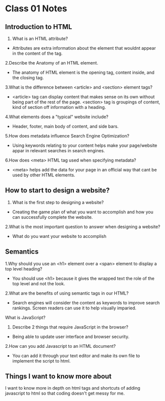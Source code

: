 # Class 01 Notes

## Introduction to HTML

1. What is an HTML attribute?

- Attributes are extra information about the element that wouldnt appear in the content of the tag.

2.Describe the Anatomy of an HTML element.

- The anatomy of HTML element is the opening tag, content inside, and the closing tag.

3.What is the difference between \<article> and \<section> element tags?

- \<article> tag can display content that makes sense on its own without being part of the rest of the page. \<section> tag is groupings of content, kind of section off information with a heading.

4.What elements does a "typical" website include?

- Header, footer, main body of content, and side bars.

5.How does metadata influence Search Engine Optimization?

- Using keywords relating to your content helps make your page/website appar in relevant searches in search engines.

6.How does \<meta> HTML tag used when specifying metadata?

- \<meta> helps add the data for your page in an official way that cant be used by other HTML elements.

## How to start to design a website?

1. What is the first step to designing a website?

- Creating the game plan of what you want to accomplish and how you can successfully complete the website.

2.What is the most important question to answer when designing a website?

- What do you want your website to accomplish

## Semantics

1.Why should you use an \<h1> element over a \<span> element to display a top level heading?

- You should use \<h1> because it gives the wrapped text the role of the top level and not the look.

2.What are the benefits of using semantic tags in our HTML?

- Search engines will consider the content as keywords to improve search rankings.
Screen readers can use it to help visually imparied.

What is JavaScript?

1. Describe 2 things that require JavaScript in the browser?

- Being able to update user interface and browser security.

2.How can you add Javascript to an HTML document?

- You can add it through your text editor and make its own file to implement the script to html.

## Things I want to know more about

I want to know more in depth on html tags and shortcuts of adding javascript to html so that coding doesn't get messy for me.
